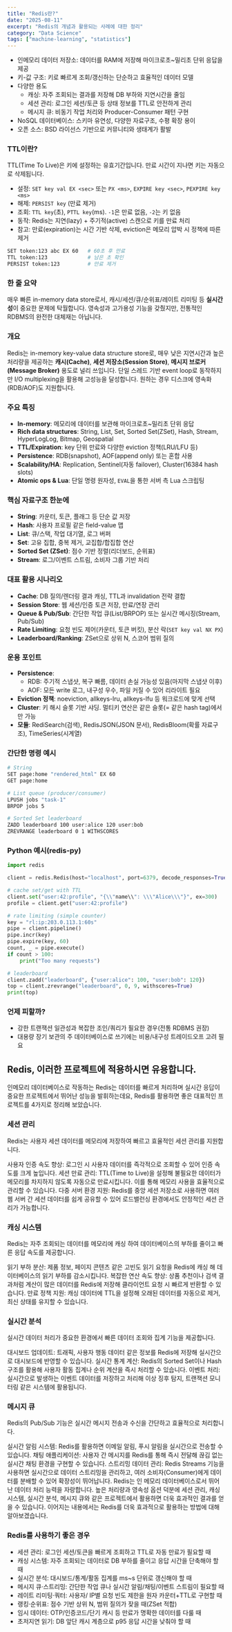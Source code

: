 ```yaml
---
title: "Redis란?"
date: "2025-08-11"
excerpt: "Redis의 개념과 활용되는 사례에 대한 정리"
category: "Data Science"
tags: ["machine-learning", "statistics"]
---
```


- 인메모리 데이터 저장소: 데이터를 RAM에 저장해 마이크로초~밀리초 단위 응답을 제공
- 키-값 구조: 키로 빠르게 조회/갱신하는 단순하고 효율적인 데이터 모델
- 다양한 용도
  - 캐싱: 자주 조회되는 결과를 저장해 DB 부하와 지연시간을 줄임
  - 세션 관리: 로그인 세션/토큰 등 상태 정보를 TTL로 안전하게 관리
  - 메시지 큐: 비동기 작업 처리와 Producer-Consumer 패턴 구현
- NoSQL 데이터베이스: 스키마 유연성, 다양한 자료구조, 수평 확장 용이
- 오픈 소스: BSD 라이선스 기반으로 커뮤니티와 생태계가 활발




### TTL이란?

TTL(Time To Live)은 키에 설정하는 유효기간입니다. 만료 시간이 지나면 키는 자동으로 삭제됩니다.
- 설정: `SET key val EX <sec>` 또는 `PX <ms>`, `EXPIRE key <sec>`, `PEXPIRE key <ms>`
- 해제: `PERSIST key` (만료 제거)
- 조회: `TTL key`(초), `PTTL key`(ms). `-1`은 만료 없음, `-2`는 키 없음
- 동작: Redis는 지연(lazy) + 주기적(active) 스캔으로 키를 만료 처리
- 참고: 만료(expiration)는 시간 기반 삭제, eviction은 메모리 압박 시 정책에 따른 제거

```bash
SET token:123 abc EX 60   # 60초 후 만료
TTL token:123             # 남은 초 확인
PERSIST token:123         # 만료 제거
```

### 한 줄 요약

매우 빠른 in-memory data store로서, 캐시/세션/큐/순위표/레이트 리미팅 등 **실시간성**이 중요한 문제에 탁월합니다. 영속성과 고가용성 기능을 갖췄지만, 전통적인 RDBMS의 완전한 대체재는 아닙니다.


### 개요

Redis는 in-memory key-value data structure store로, 매우 낮은 지연시간과 높은 처리량을 제공하는 **캐시(Cache)**, **세션 저장소(Session Store)**, **메시지 브로커(Message Broker)** 용도로 널리 쓰입니다. 단일 스레드 기반 event loop로 동작하지만 I/O multiplexing을 활용해 고성능을 달성합니다. 원하는 경우 디스크에 영속화(RDB/AOF)도 지원합니다.

### 주요 특징
- **In-memory**: 메모리에 데이터를 보관해 마이크로초~밀리초 단위 응답
- **Rich data structures**: String, List, Set, Sorted Set(ZSet), Hash, Stream, HyperLogLog, Bitmap, Geospatial
- **TTL/Expiration**: key 단위 만료와 다양한 eviction 정책(LRU/LFU 등)
- **Persistence**: RDB(snapshot), AOF(append only) 또는 혼합 사용
- **Scalability/HA**: Replication, Sentinel(자동 failover), Cluster(16384 hash slots)
- **Atomic ops & Lua**: 단일 명령 원자성, `EVAL`을 통한 서버 측 Lua 스크립팅

### 핵심 자료구조 한눈에
- **String**: 카운터, 토큰, 플래그 등 단순 값 저장
- **Hash**: 사용자 프로필 같은 field-value 맵
- **List**: 큐/스택, 작업 대기열, 로그 버퍼
- **Set**: 고유 집합, 중복 제거, 교집합/합집합 연산
- **Sorted Set (ZSet)**: 점수 기반 정렬(리더보드, 순위표)
- **Stream**: 로그/이벤트 스트림, 소비자 그룹 기반 처리

### 대표 활용 시나리오
- **Cache**: DB 질의/렌더링 결과 캐싱, TTL과 invalidation 전략 결합
- **Session Store**: 웹 세션/인증 토큰 저장, 만료/연장 관리
- **Queue & Pub/Sub**: 간단한 작업 큐(List/BRPOP) 또는 실시간 메시징(Stream, Pub/Sub)
- **Rate Limiting**: 요청 빈도 제어(카운터, 토큰 버킷), 분산 락(`SET key val NX PX`)
- **Leaderboard/Ranking**: ZSet으로 상위 N, 스코어 범위 질의

### 운용 포인트
- **Persistence**: 
  - RDB: 주기적 스냅샷, 복구 빠름, 데이터 손실 가능성 있음(마지막 스냅샷 이후)
  - AOF: 모든 write 로그, 내구성 우수, 파일 커질 수 있어 리라이트 필요
- **Eviction 정책**: noeviction, allkeys-lru, allkeys-lfu 등 워크로드에 맞게 선택
- **Cluster**: 키 해시 슬롯 기반 샤딩. 멀티키 연산은 같은 슬롯(= 같은 hash tag)에서만 가능
- **모듈**: RediSearch(검색), RedisJSON(JSON 문서), RedisBloom(확률 자료구조), TimeSeries(시계열)

### 간단한 명령 예시

```bash
# String
SET page:home "rendered_html" EX 60
GET page:home

# List queue (producer/consumer)
LPUSH jobs "task-1"
BRPOP jobs 5

# Sorted Set leaderboard
ZADD leaderboard 100 user:alice 120 user:bob
ZREVRANGE leaderboard 0 1 WITHSCORES
```

### Python 예시(redis-py)

```python
import redis

client = redis.Redis(host="localhost", port=6379, decode_responses=True)

# cache set/get with TTL
client.set("user:42:profile", "{\\"name\\": \\\"Alice\\\"}", ex=300)
profile = client.get("user:42:profile")

# rate limiting (simple counter)
key = "rl:ip:203.0.113.1:60s"
pipe = client.pipeline()
pipe.incr(key)
pipe.expire(key, 60)
count, _ = pipe.execute()
if count > 100:
    print("Too many requests")

# leaderboard
client.zadd("leaderboard", {"user:alice": 100, "user:bob": 120})
top = client.zrevrange("leaderboard", 0, 9, withscores=True)
print(top)
```

### 언제 피할까?
- 강한 트랜잭션 일관성과 복잡한 조인/쿼리가 필요한 경우(전통 RDBMS 권장)
- 대용량 장기 보관의 주 데이터베이스로 쓰기에는 비용/내구성 트레이드오프 고려 필요




## Redis, 이러한 프로젝트에 적용하시면 유용합니다.

인메모리 데이터베이스로 작동하는 Redis는 데이터를 빠르게 처리하며 실시간 응답이 중요한 프로젝트에서 뛰어난 성능을 발휘하는데요, Redis를 활용하면 좋은 대표적인 프로젝트를 4가지로 정리해 보았습니다.

 

### 세션 관리
Redis는 사용자 세션 데이터를 메모리에 저장하여 빠르고 효율적인 세션 관리를 지원합니다.

사용자 인증 속도 향상: 로그인 시 사용자 데이터를 즉각적으로 조회할 수 있어 인증 속도를 크게 높입니다.
세션 만료 관리: TTL(Time to Live)을 설정해 불필요한 데이터가 메모리를 차지하지 않도록 자동으로 만료시킵니다. 이를 통해 메모리 사용을 효율적으로 관리할 수 있습니다.
다중 서버 환경 지원: Redis를 중앙 세션 저장소로 사용하면 여러 웹 서버 간 세션 데이터를 쉽게 공유할 수 있어 로드밸런싱 환경에서도 안정적인 세션 관리가 가능합니다.
 

### 캐싱 시스템
Redis는 자주 조회되는 데이터를 메모리에 캐싱 하여 데이터베이스의 부하를 줄이고 빠른 응답 속도를 제공합니다.

읽기 부하 분산: 제품 정보, 페이지 콘텐츠 같은 고빈도 읽기 요청을 Redis에 캐싱 해 데이터베이스의 읽기 부하를 감소시킵니다.
복잡한 연산 속도 향상: 상품 추천이나 검색 결과처럼 계산이 많은 데이터를 Redis에 저장해 클라이언트 요청 시 빠르게 반환할 수 있습니다.
만료 정책 지원: 캐싱 데이터에 TTL을 설정해 오래된 데이터를 자동으로 제거, 최신 상태를 유지할 수 있습니다.
 

### 실시간 분석
실시간 데이터 처리가 중요한 환경에서 빠른 데이터 조회와 집계 기능을 제공합니다.

대시보드 업데이트: 트래픽, 사용자 행동 데이터 같은 정보를 Redis에 저장해 실시간으로 대시보드에 반영할 수 있습니다.
실시간 통계 계산: Redis의 Sorted Set이나 Hash 구조를 활용해 사용자 활동 집계나 순위 계산을 즉시 처리할 수 있습니다.
이벤트 처리: 실시간으로 발생하는 이벤트 데이터를 저장하고 처리해 이상 징후 탐지, 트랜잭션 모니터링 같은 시스템에 활용됩니다.
 

### 메시지 큐
Redis의 Pub/Sub 기능은 실시간 메시지 전송과 수신을 간단하고 효율적으로 처리합니다.

실시간 알림 시스템: Redis를 활용하면 이메일 알림, 푸시 알림을 실시간으로 전송할 수 있습니다.
채팅 애플리케이션: 사용자 간 메시지를 Redis를 통해 즉시 전달해 끊김 없는 실시간 채팅 환경을 구현할 수 있습니다.
스트리밍 데이터 관리: Redis Streams 기능을 사용하면 실시간으로 데이터 스트리밍을 관리하고, 여러 소비자(Consumer)에게 데이터를 분배할 수 있어 확장성이 뛰어납니다.
Redis는 인 메모리 데이터베이스로서 뛰어난 데이터 처리 능력을 자랑합니다. 높은 처리량과 영속성 옵션 덕분에 세션 관리, 캐싱 시스템, 실시간 분석, 메시지 큐와 같은 프로젝트에서 활용하면 더욱 효과적인 결과를 얻을 수 있습니다. 이어지는 내용에서는 Redis를 더욱 효과적으로 활용하는 방법에 대해 알아보겠습니다.

 

### Redis를 사용하기 좋은 경우

- 세션 관리: 로그인 세션/토큰을 빠르게 조회하고 TTL로 자동 만료가 필요할 때
- 캐싱 시스템: 자주 조회되는 데이터로 DB 부하를 줄이고 응답 시간을 단축해야 할 때
- 실시간 분석: 대시보드/통계/활동 집계를 ms~s 단위로 갱신해야 할 때
- 메시지 큐·스트리밍: 간단한 작업 큐나 실시간 알림/채팅/이벤트 스트림이 필요할 때
- 레이트 리미팅·쿼터: 사용자/ IP별 요청 빈도 제한을 원자 카운터+TTL로 구현할 때
- 랭킹·순위표: 점수 기반 상위 N, 범위 질의가 잦을 때(ZSet 적합)
- 임시 데이터: OTP/인증코드/단기 캐시 등 만료가 명확한 데이터를 다룰 때
- 초저지연 읽기: DB 앞단 캐시 계층으로 p95 응답 시간을 낮춰야 할 때
